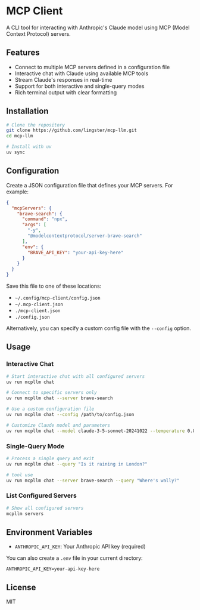 # MCP Client

A CLI tool for interacting with Anthropic's Claude model using MCP (Model Context Protocol) servers.

## Features

- Connect to multiple MCP servers defined in a configuration file
- Interactive chat with Claude using available MCP tools
- Stream Claude's responses in real-time
- Support for both interactive and single-query modes
- Rich terminal output with clear formatting

## Installation

```bash
# Clone the repository
git clone https://github.com/lingster/mcp-llm.git
cd mcp-llm

# Install with uv
uv sync 

```

## Configuration

Create a JSON configuration file that defines your MCP servers. For example:

```json
{
  "mcpServers": {
    "brave-search": {
      "command": "npx",
      "args": [
        "-y",
        "@modelcontextprotocol/server-brave-search"
      ],
      "env": {
        "BRAVE_API_KEY": "your-api-key-here"
      }
    }
  }
}
```

Save this file to one of these locations:
- `~/.config/mcp-client/config.json`
- `~/.mcp-client.json`
- `./mcp-client.json`
- `./config.json`

Alternatively, you can specify a custom config file with the `--config` option.

## Usage

### Interactive Chat

```bash
# Start interactive chat with all configured servers
uv run mcpllm chat

# Connect to specific servers only
uv run mcpllm chat --server brave-search 

# Use a custom configuration file
uv run mcpllm chat --config /path/to/config.json

# Customize Claude model and parameters
uv run mcpllm chat --model claude-3-5-sonnet-20241022 --temperature 0.8 --max-tokens 8192
```

### Single-Query Mode

```bash
# Process a single query and exit
uv run mcpllm chat --query "Is it raining in London?"
```

```bash
# tool use
uv run mcpllm chat --server brave-search --query "Where's wally?"
```

### List Configured Servers

```bash
# Show all configured servers
mcpllm servers
```

## Environment Variables

- `ANTHROPIC_API_KEY`: Your Anthropic API key (required)

You can also create a `.env` file in your current directory:

```
ANTHROPIC_API_KEY=your-api-key-here
```

## License

MIT
